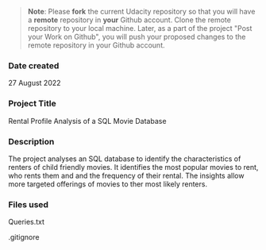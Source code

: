 >**Note**: Please **fork** the current Udacity repository so that you will have a **remote** repository in **your** Github account. Clone the remote repository to your local machine. Later, as a part of the project "Post your Work on Github", you will push your proposed changes to the remote repository in your Github account.

### Date created
27 August 2022

### Project Title
Rental Profile Analysis of a SQL Movie Database

### Description
The project analyses an SQL database to identify the characteristics of renters of child friendly movies. It identifies the most popular movies to rent, who rents them and and the frequency of their rental. The insights allow more targeted offerings of movies to ther most likely renters.

### Files used
Queries.txt

.gitignore


 
